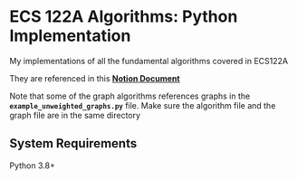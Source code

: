 # ECS 122A Algorithms: Python Implementation

My implementations of all the fundamental algorithms covered in ECS122A

They are referenced in this [**Notion Document**](https://zhongning-tommy-li.notion.site/Algorithms-122AB-baebf66e9a614361aa02360592be8e0b)

Note that some of the graph algorithms references graphs in the **`example_unweighted_graphs.py`** file. Make sure the algorithm file and the graph file are in the same directory

## System Requirements

Python 3.8+
